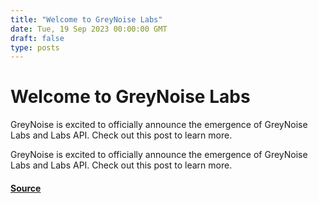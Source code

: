 ```yaml
---
title: "Welcome to GreyNoise Labs"
date: Tue, 19 Sep 2023 00:00:00 GMT
draft: false
type: posts
---
```

# Welcome to GreyNoise Labs





GreyNoise is excited to officially announce the emergence of GreyNoise Labs and Labs API. Check out this post to learn more. 

GreyNoise is excited to officially announce the emergence of GreyNoise Labs and Labs API. Check out this post to learn more.

#### [Source](https://www.greynoise.io/blog/welcome-to-greynoise-labs)

